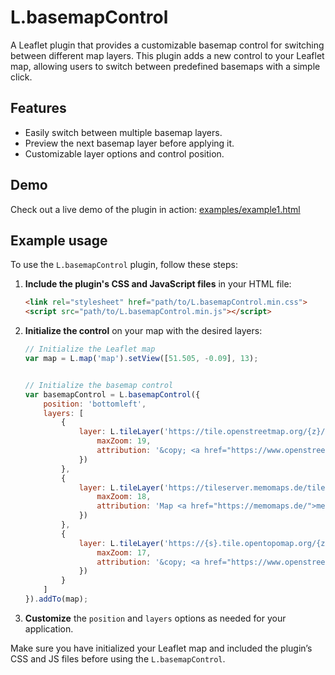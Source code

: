 # L.basemapControl

A Leaflet plugin that provides a customizable basemap control for switching between different map layers. This plugin adds a new control to your Leaflet map, allowing users to switch between predefined basemaps with a simple click.

## Features

- Easily switch between multiple basemap layers.
- Preview the next basemap layer before applying it.
- Customizable layer options and control position.


## Demo

Check out a live demo of the plugin in action: [examples/example1.html](https://urban96.github.io/L.basemapControl/examples/example1.html)


## Example usage

To use the `L.basemapControl` plugin, follow these steps:

1. **Include the plugin's CSS and JavaScript files** in your HTML file:

    ```html
    <link rel="stylesheet" href="path/to/L.basemapControl.min.css">
    <script src="path/to/L.basemapControl.min.js"></script>
    ```

2. **Initialize the control** on your map with the desired layers:

    ```javascript
    // Initialize the Leaflet map
    var map = L.map('map').setView([51.505, -0.09], 13);


    // Initialize the basemap control
    var basemapControl = L.basemapControl({
        position: 'bottomleft',
        layers: [
            {
                layer: L.tileLayer('https://tile.openstreetmap.org/{z}/{x}/{y}.png', {
                    maxZoom: 19,
                    attribution: '&copy; <a href="https://www.openstreetmap.org/copyright">OpenStreetMap</a> contributors'
                })
            },
            {
                layer: L.tileLayer('https://tileserver.memomaps.de/tilegen/{z}/{x}/{y}.png', {
                    maxZoom: 18,
                    attribution: 'Map <a href="https://memomaps.de/">memomaps.de</a> <a href="http://creativecommons.org/licenses/by-sa/2.0/">CC-BY-SA</a>, map data &copy; <a href="https://www.openstreetmap.org/copyright">OpenStreetMap</a> contributors'
                })
            },
            {
                layer: L.tileLayer('https://{s}.tile.opentopomap.org/{z}/{x}/{y}.png', {
                    maxZoom: 17,
                    attribution: '&copy; <a href="https://www.openstreetmap.org/copyright">OpenStreetMap</a> contributors'
                })
            }
        ]
    }).addTo(map);
    ```

3. **Customize** the `position` and `layers` options as needed for your application.

Make sure you have initialized your Leaflet map and included the plugin’s CSS and JS files before using the `L.basemapControl`.
